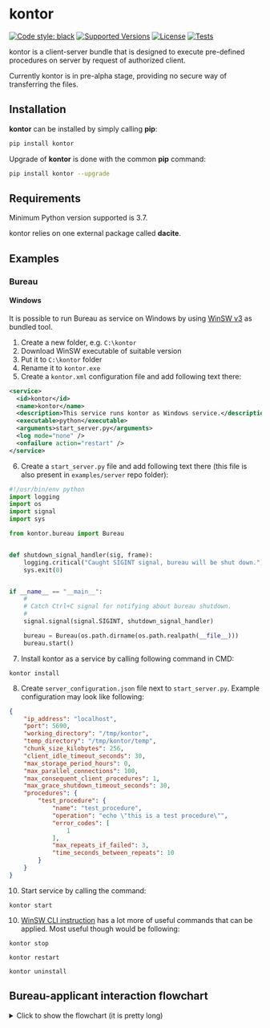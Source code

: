 # kontor
[![Code style: black](https://img.shields.io/badge/code%20style-black-000000.svg)](https://github.com/psf/black)
[![Supported Versions](https://img.shields.io/pypi/pyversions/kontor.svg)](https://pypi.org/project/kontor)
[![License](https://img.shields.io/pypi/l/kontor.svg)](https://pypi.python.org/pypi/kontor/)
[![Tests](https://github.com/morwy/kontor/actions/workflows/python-tests.yml/badge.svg)](https://github.com/morwy/kontor/actions/workflows/python-tests.yml)

kontor is a client-server bundle that is designed to execute pre-defined procedures on server by request of authorized client.

Currently kontor is in pre-alpha stage, providing no secure way of transferring the files.

## Installation

**kontor** can be installed by simply calling **pip**:

```bash
pip install kontor
```

Upgrade of **kontor** is done with the common **pip** command:

```bash
pip install kontor --upgrade
```

## Requirements

Minimum Python version supported is 3.7.

kontor relies on one external package called **dacite**.

## Examples
### Bureau
#### Windows

It is possible to run Bureau as service on Windows by using [WinSW v3](https://github.com/winsw/winsw/tree/v3) as bundled tool.
1. Create a new folder, e.g. `C:\kontor`
2. Download WinSW executable of suitable version
3. Put it to `C:\kontor` folder
4. Rename it to `kontor.exe`
5. Create a `kontor.xml` configuration file and add following text there:
```xml
<service>
  <id>kontor</id>
  <name>kontor</name>
  <description>This service runs kontor as Windows service.</description>
  <executable>python</executable>
  <arguments>start_server.py</arguments>
  <log mode="none" />
  <onfailure action="restart" />
</service>
```
6. Create a `start_server.py` file and add following text there (this file is also present in `examples/server` repo folder):
```python
#!/usr/bin/env python
import logging
import os
import signal
import sys

from kontor.bureau import Bureau


def shutdown_signal_handler(sig, frame):
    logging.critical("Caught SIGINT signal, bureau will be shut down.")
    sys.exit(0)


if __name__ == "__main__":
    #
    # Catch Ctrl+C signal for notifying about bureau shutdown.
    #
    signal.signal(signal.SIGINT, shutdown_signal_handler)

    bureau = Bureau(os.path.dirname(os.path.realpath(__file__)))
    bureau.start()
```
7. Install kontor as a service by calling following command in CMD:
```batch
kontor install
```
8. Create `server_configuration.json` file next to `start_server.py`. Example configuration may look like following:
```json
{
    "ip_address": "localhost",
    "port": 5690,
    "working_directory": "/tmp/kontor",
    "temp_directory": "/tmp/kontor/temp",
    "chunk_size_kilobytes": 256,
    "client_idle_timeout_seconds": 30,
    "max_storage_period_hours": 0,
    "max_parallel_connections": 100,
    "max_consequent_client_procedures": 1,
    "max_grace_shutdown_timeout_seconds": 30,
    "procedures": {
        "test_procedure": {
            "name": "test_procedure",
            "operation": "echo \"this is a test procedure\"",
            "error_codes": [
                1
            ],
            "max_repeats_if_failed": 3,
            "time_seconds_between_repeats": 10
        }
    }
}
```
10. Start service by calling the command:
```batch
kontor start
```
10. [WinSW CLI instruction](https://github.com/winsw/winsw/blob/v3/docs/cli-commands.md) has a lot more of useful commands that can be applied. Most useful though would be following:
```batch
kontor stop
```
```batch
kontor restart
```
```batch
kontor uninstall
```

## Bureau-applicant interaction flowchart

<details>

<summary>Click to show the flowchart (it is pretty long)</summary>

```mermaid
sequenceDiagram
participant Client
participant Server

loop
    Server->>Server: waiting for incoming requests
end

Client->>Server: requesting auth
activate Server
loop
    Client->>Client: waiting for the response
end
break when the auth fails
    Server-->>Client: show failure
end
Server-->>Client: auth success
deactivate Server

Client->>Server: requesting procedure for file
activate Server
loop
    Client->>Client: waiting for the response
end
break when the procedure check fails
    Server-->>Client: declining procedure
end
Server-->>Client: accepting procedure
deactivate Server


Client->>Server: sending file
activate Server
break when the file transmission fails
    Server-->>Client: show failure
end
Server-->>Client: file receiving receipt
loop
    Server->>Server: processing file
end
Server->>Client: requesting result file receiving
activate Client
Client->>Server: accepting result file receiving
deactivate Client
Server->>Client: sending result file
deactivate Server
```
</details>

